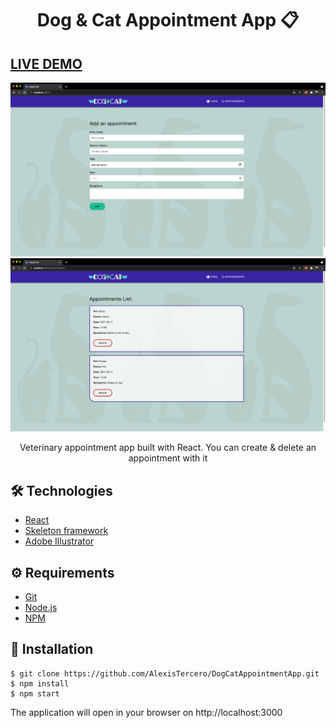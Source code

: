 # <div align="center"> Dog & Cat Appointment App 📋</div>
## <a href="https://xenodochial-minsky-87265a.netlify.app/" target="_blank">LIVE DEMO</a>
<a href="">
<img src="./form.png"/>
</a>
<a href="">
<img src="./appointments.png"/>
</a>

<p align="center">Veterinary appointment app built with React. You can create & delete an appointment with it</p>

## 🛠️ Technologies

<ul>
  <li><a href="https://reactjs.org/">React</a></li>
  <li><a href="https://skeleton-framework.github.io/">Skeleton framework</a></li>
  <li><a href="https://www.adobe.com/la/products/illustrator.html">Adobe Illustrator</a></li>
</ul>

## ⚙️ Requirements

<ul>
  <li><a href="https://git-scm.com/">Git</a></li>
  <li><a href="https://nodejs.org/en/">Node.js</a></li>
  <li><a href="https://www.npmjs.com/">NPM</a></li>
</ul>

## 🚀 Installation

```
$ git clone https://github.com/AlexisTercero/DogCatAppointmentApp.git
$ npm install
$ npm start
```

The application will open in your browser on http://localhost:3000
